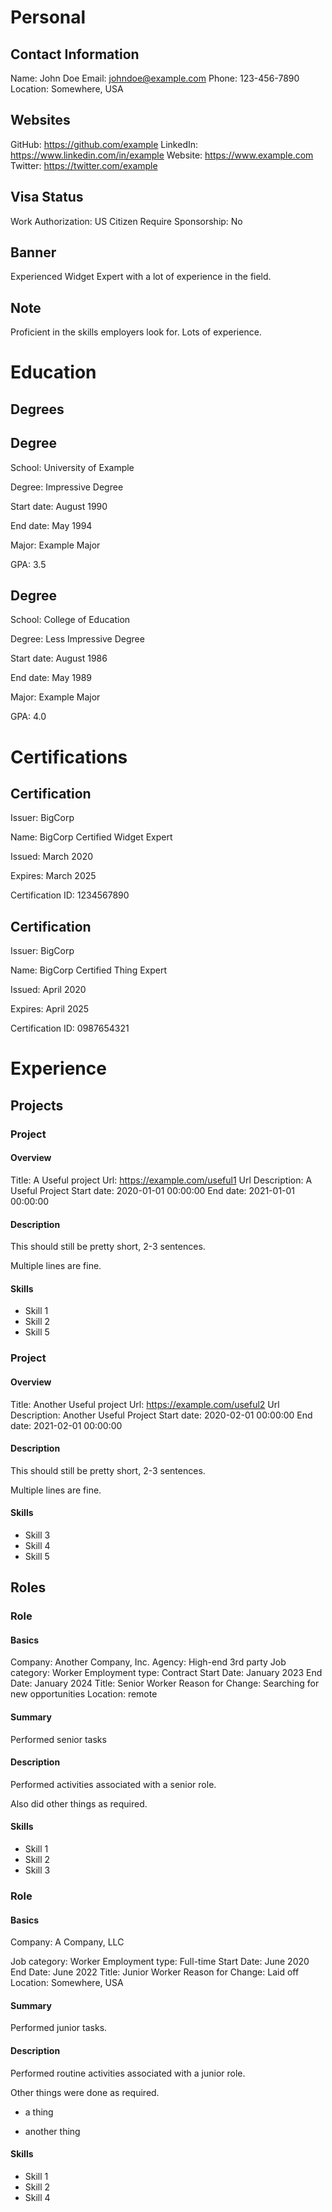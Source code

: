 
# Personal

## Contact Information

Name: John Doe
Email: johndoe@example.com
Phone: 123-456-7890
Location: Somewhere, USA


## Websites

GitHub: https://github.com/example
LinkedIn: https://www.linkedin.com/in/example
Website: https://www.example.com
Twitter: https://twitter.com/example


## Visa Status

Work Authorization: US Citizen
Require Sponsorship: No

## Banner


Experienced Widget Expert with a lot of experience in the field.

## Note


Proficient in the skills employers look for.
Lots of experience.

# Education



## Degrees



## Degree



School: University of Example



Degree: Impressive Degree



Start date: August 1990




End date: May 1994




Major: Example Major



GPA: 3.5




## Degree



School: College of Education



Degree: Less Impressive Degree



Start date: August 1986




End date: May 1989




Major: Example Major



GPA: 4.0




# Certifications




## Certification



Issuer: BigCorp



Name: BigCorp Certified Widget Expert



Issued: March 2020



Expires: March 2025



Certification ID: 1234567890





## Certification



Issuer: BigCorp



Name: BigCorp Certified Thing Expert



Issued: April 2020



Expires: April 2025



Certification ID: 0987654321




# Experience

## Projects

### Project

#### Overview

Title: A Useful project
Url: https://example.com/useful1
Url Description: A Useful Project
Start date: 2020-01-01 00:00:00
End date: 2021-01-01 00:00:00

#### Description

This should still be pretty short, 2-3 sentences.

Multiple lines are fine.

#### Skills

* Skill 1
* Skill 2
* Skill 5

### Project

#### Overview

Title: Another Useful project
Url: https://example.com/useful2
Url Description: Another Useful Project
Start date: 2020-02-01 00:00:00
End date: 2021-02-01 00:00:00

#### Description

This should still be pretty short, 2-3 sentences.

Multiple lines are fine.

#### Skills

* Skill 3
* Skill 4
* Skill 5


## Roles

### Role

#### Basics

Company: Another Company, Inc.
Agency: High-end 3rd party
Job category: Worker
Employment type:  Contract
Start Date:  January 2023
End Date:  January 2024
Title:  Senior Worker
Reason for Change:  Searching for new opportunities
Location:  remote

#### Summary

Performed senior tasks

#### Description

Performed activities associated with a senior role.

Also did other things as required.

#### Skills

* Skill 1
* Skill 2
* Skill 3

### Role

#### Basics

Company: A Company, LLC

Job category: Worker
Employment type:  Full-time
Start Date:  June 2020
End Date:  June 2022
Title:  Junior Worker
Reason for Change:  Laid off
Location:  Somewhere, USA

#### Summary

Performed junior tasks.

#### Description

Performed routine activities associated with a junior role.

Other things were done as required.

* a thing

* another thing

#### Skills

* Skill 1
* Skill 2
* Skill 4

